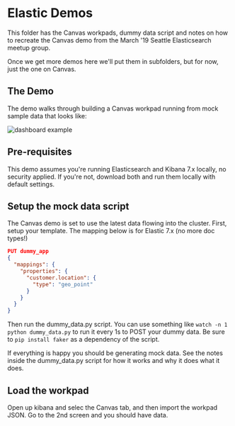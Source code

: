 # Elastic Demos

This folder has the Canvas workpads, dummy data script and notes on how to recreate the Canvas demo from the March '19 Seattle Elasticsearch meetup group.

Once we get more demos here we'll put them in subfolders, but for now, just the one on Canvas.

## The Demo

The demo walks through building a Canvas workpad running from mock sample data that looks like:

![dashboard example](https://raw.githubusercontent.com/tmobile/elastic-demos/master/images/tmo-example-dash.gif)

## Pre-requisites

This demo assumes you're running Elasticsearch and Kibana 7.x locally, no security applied. If you're not, download both and run them locally with default settings.

## Setup the mock data script

The Canvas demo is set to use the latest data flowing into the cluster. First, setup your template. The mapping below is for Elastic 7.x (no more doc types!)

``` json
PUT dummy_app
{
  "mappings": {
    "properties": {
      "customer.location": {
        "type": "geo_point"
      }
    }
  }
}
```

Then run the dummy_data.py script. You can use something like `watch -n 1 python dummy_data.py` to run it every 1s to POST your dummy data. Be sure to `pip install faker` as a dependency of the script.

If everything is happy you should be generating mock data. See the notes inside the dummy_data.py script for how it works and why it does what it does.

## Load the workpad

Open up kibana and selec the Canvas tab, and then import the workpad JSON. Go to the 2nd screen and you should have data.
